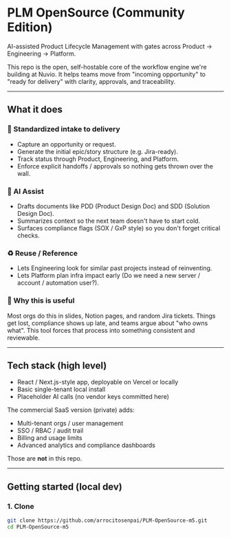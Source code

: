 # PLM OpenSource (Community Edition)

AI-assisted Product Lifecycle Management with gates across Product → Engineering → Platform.

This repo is the open, self-hostable core of the workflow engine we're building at Nuvio. It helps teams move from "incoming opportunity" to "ready for delivery" with clarity, approvals, and traceability.

---

## What it does

### 🔁 Standardized intake to delivery
- Capture an opportunity or request.
- Generate the initial epic/story structure (e.g. Jira-ready).
- Track status through Product, Engineering, and Platform.
- Enforce explicit handoffs / approvals so nothing gets thrown over the wall.

### 📄 AI Assist
- Drafts documents like PDD (Product Design Doc) and SDD (Solution Design Doc).
- Summarizes context so the next team doesn't have to start cold.
- Surfaces compliance flags (SOX / GxP style) so you don't forget critical checks.

### ♻ Reuse / Reference
- Lets Engineering look for similar past projects instead of reinventing.
- Lets Platform plan infra impact early (Do we need a new server / account / automation user?).

### 🧩 Why this is useful
Most orgs do this in slides, Notion pages, and random Jira tickets. Things get lost, compliance shows up late, and teams argue about "who owns what". This tool forces that process into something consistent and reviewable.

---

## Tech stack (high level)

- React / Next.js-style app, deployable on Vercel or locally
- Basic single-tenant local install
- Placeholder AI calls (no vendor keys committed here)

The commercial SaaS version (private) adds:
- Multi-tenant orgs / user management
- SSO / RBAC / audit trail
- Billing and usage limits
- Advanced analytics and compliance dashboards

Those are **not** in this repo.

---

## Getting started (local dev)

### 1. Clone

```bash
git clone https://github.com/arrocitosenpai/PLM-OpenSource-m5.git
cd PLM-OpenSource-m5
